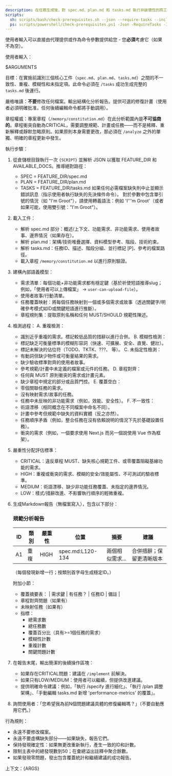 ```yaml
---
description: 在任務生成後，對 spec.md、plan.md 和 tasks.md 執行非破壞性的跨工件一致性和質量分析。
scripts:
  sh: scripts/bash/check-prerequisites.sh --json --require-tasks --include-tasks
  ps: scripts/powershell/check-prerequisites.ps1 -Json -RequireTasks -IncludeTasks
---
```


使用者輸入可以直接由代理提供或作為命令參數提供給您 - 您**必須**考慮它（如果不為空）。

使用者輸入：

$ARGUMENTS

目標：在實施前識別三個核心工件（`spec.md`、`plan.md`、`tasks.md`）之間的不一致性、重複、模糊性和未指定項。此命令必須在 `/tasks` 成功生成完整的 `tasks.md` 後運行。

嚴格唯讀：**不要**修改任何檔案。輸出結構化分析報告。提供可選的修復計畫（使用者必須明確批准，任何後續編輯命令都將手動調用）。

章程權威：專案章程（`/memory/constitution.md`）在此分析範圍內是**不可協商的**。章程衝突自動為CRITICAL，需要調整規範、計畫或任務——而不是稀釋、重新解釋或靜默忽略原則。如果原則本身需要更改，那必須在 `/analyze` 之外的單獨、明確的章程更新中發生。

執行步驟：

1. 從倉儲根目錄執行一次 `{SCRIPT}` 並解析 JSON 以獲取 FEATURE_DIR 和 AVAILABLE_DOCS。推導絕對路徑：
   - SPEC = FEATURE_DIR/spec.md
   - PLAN = FEATURE_DIR/plan.md
   - TASKS = FEATURE_DIR/tasks.md
   如果任何必需檔案缺失則中止並顯示錯誤訊息（指示使用者執行缺失的先決條件命令）。
   對於參數中包含單引號的情況（如 "I'm Groot"），請使用轉義語法：例如 'I'\''m Groot'（或者如果可能，使用雙引號："I'm Groot"）。

2. 載入工件：
   - 解析 spec.md 部分：概述/上下文、功能需求、非功能需求、使用者故事、邊界情況（如果存在）。
   - 解析 plan.md：架構/技術堆疊選擇、資料模型參考、階段、技術約束。
   - 解析 tasks.md：任務ID、描述、階段分組、並行標記 [P]、參考的檔案路徑。
   - 載入章程 `/memory/constitution.md` 以進行原則驗證。

3. 建構內部語義模型：
   - 需求清單：每個功能+非功能需求都有穩定鍵（基於祈使短語推導slug；例如，「使用者可以上傳檔案」 -> `user-can-upload-file`）。
   - 使用者故事/行動清單。
   - 任務覆蓋映射：將每個任務映射到一個或多個需求或故事（透過關鍵字/明確參考模式如ID或關鍵短語進行推斷）。
   - 章程規則集：提取原則名稱和任何 MUST/SHOULD 規範性陳述。

4. 檢測過程：
   A. 重複檢測：
      - 識別近乎重複的需求。標記較低品質的措辭以進行合併。
   B. 模糊性檢測：
      - 標記缺乏可衡量標準的模糊形容詞（快速、可擴展、安全、直覺、健壯）。
      - 標記未解決的佔位符（TODO、TKTK、???、<placeholder> 等）。
   C. 未指定性檢測：
      - 有動詞但缺少物件或可衡量結果的需求。
      - 缺少驗收標準對齊的使用者故事。
      - 參考規範/計畫中未定義的檔案或元件的任務。
   D. 章程對齊：
      - 任何與 MUST 原則衝突的需求或計畫元素。
      - 缺少章程中規定的部分或品質門控。
   E. 覆蓋空白：
      - 零個關聯任務的需求。
      - 沒有映射需求/故事的任務。
      - 任務中未反映的非功能需求（例如，效能、安全性）。
   F. 不一致性：
      - 術語漂移（相同概念在不同檔案中命名不同）。
      - 計畫中參考但規範中缺失的資料實體（反之亦然）。
      - 任務順序矛盾（例如，整合任務在沒有依賴說明的情況下先於基礎設置任務）。
      - 衝突的需求（例如，一個要求使用 Next.js 而另一個說使用 Vue 作為框架）。

5. 嚴重性分配評估標準：
   - CRITICAL：違反章程 MUST、缺失核心規範工件、或零覆蓋阻礙基線功能的需求。
   - HIGH：重複或衝突的需求、模糊的安全/效能屬性、不可測試的驗收標準。
   - MEDIUM：術語漂移、缺少非功能任務覆蓋、未指定的邊界情況。
   - LOW：樣式/措辭改進、不影響執行順序的輕微重複。

6. 生成Markdown報告（無檔案寫入），包含以下部分：

   ### 規範分析報告
   | ID | 類別 | 嚴重性 | 位置 | 摘要 | 建議 |
   |----|--------|----------|------|---------|---------|
   | A1 | 重複 | HIGH | spec.md:L120-134 | 兩個相似需求... | 合併措辭；保留更清晰版本 |
   （每個發現新增一行；按類別首字母生成穩定ID。）

   附加小節：
   - 覆蓋摘要表：
     | 需求鍵 | 有任務？ | 任務ID | 備註 |
   - 章程對齊問題（如果有）
   - 未映射任務（如果有）
   - 指標：
     * 總需求數
     * 總任務數
     * 覆蓋百分比（具有>=1個任務的需求）
     * 模糊性計數
     * 重複計數
     * 關鍵問題計數

7. 在報告末尾，輸出簡潔的後續操作區塊：
   - 如果存在CRITICAL問題：建議在 `/implement` 前解決。
   - 如果只有LOW/MEDIUM：使用者可以繼續，但提供改進建議。
   - 提供明確命令建議：例如，「執行 /specify 進行細化」、「執行 /plan 調整架構」、「手動編輯 tasks.md 新增 'performance-metrics' 的覆蓋」。

8. 詢問使用者：「您希望我為前N個問題建議具體的修復編輯嗎？」（不要自動應用它們。）

行為規則：
- 永遠不要修改檔案。
- 永遠不要虛構缺失部分——如果缺失，報告它們。
- 保持發現確定性：如果無更改重新執行，產生一致的ID和計數。
- 限制主表中的總發現數到50；在彙總溢出註釋中聚合餘數。
- 如果發現零問題，發出包含覆蓋統計和繼續建議的成功報告。

上下文：{ARGS}
